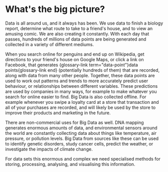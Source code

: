 # What's the big picture?

Data is all around us, and it always has been. We use data to finish a biology report, determine what route to take to a friend's house, and to view an amusing comic. We are also creating it constantly. With each day that passes, hundreds of millions of data points are being generated and collected in a variety of different mediums.

When you search online for penguins and end up on Wikipedia, get directions to your friend's house on Google Maps, or click a link on Facebook, that generates {glossary-link term="data-point"}data points{glossary-link end} (potentially hundreds of them) that are recorded, along with data from many other people. Together, these data points are used to work out patterns and trends to more accurately predict user behaviour, or relationships between different variables. These predictions are used by companies in many ways, for example to make whatever you search for online easier to find. Big Data is also collected offline. For example whenever you swipe a loyalty card at a store that transaction and all of your purchases are recorded, and will likely be used by the store to improve their products and marketing in the future.

There are non-commercial uses for Big Data as well. DNA mapping generates enormous amounts of data, and environmental sensors around the world are constantly collecting data about things like temperature, air pressure, or pollution levels. Big Data from sources like these can be used to identify genetic disorders, study cancer cells, predict the weather, or investigate the impacts of climate change.

For data sets this enormous and complex we need specialised methods for storing, processing, analysing, and visualising this information.
